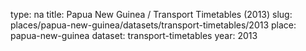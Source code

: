 type: na
title: Papua New Guinea / Transport Timetables (2013)
slug: places/papua-new-guinea/datasets/transport-timetables/2013
place: papua-new-guinea
dataset: transport-timetables
year: 2013
